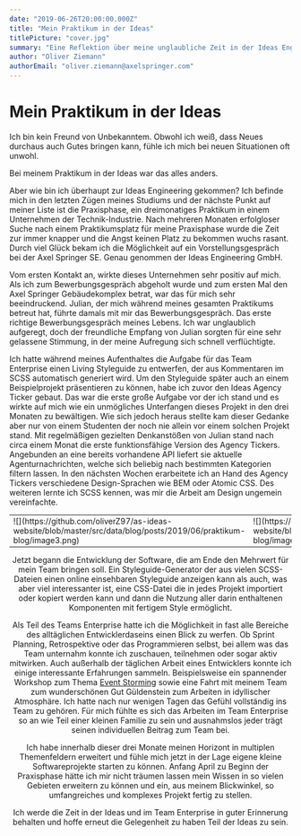 ```yaml
---
date: "2019-06-26T20:00:00.000Z"
title: "Mein Praktikum in der Ideas"
titlePicture: "cover.jpg"
summary: "Eine Reflektion über meine unglaubliche Zeit in der Ideas Engineering"
author: "Oliver Ziemann"
authorEmail: "oliver.ziemann@axelspringer.com"
---
```

# Mein Praktikum in der Ideas

Ich bin kein Freund von Unbekanntem. Obwohl ich weiß, dass Neues durchaus auch Gutes bringen kann, fühle ich mich bei neuen Situationen oft unwohl. 

Bei meinem Praktikum in der Ideas war das alles anders. 

Aber wie bin ich überhaupt zur Ideas Engineering gekommen?
Ich befinde mich in den letzten Zügen meines Studiums und der nächste Punkt auf meiner Liste ist die Praxisphase, ein dreimonatiges Praktikum in einem Unternehmen der Technik-Industrie. 
Nach mehreren Monaten erfolgloser Suche nach einem Praktikumsplatz für meine Praxisphase wurde die Zeit zur immer knapper und die Angst keinen Platz zu bekommen wuchs rasant. Durch viel Glück bekam ich die Möglichkeit auf ein Vorstellungsgespräch bei der Axel Springer SE. Genau genommen der Ideas Engineering GmbH. 

Vom ersten Kontakt an, wirkte dieses Unternehmen sehr positiv auf mich. 
Als ich zum Bewerbungsgespräch abgeholt wurde und zum ersten Mal den Axel Springer Gebäudekomplex betrat, war das für mich sehr beeindruckend. 
Julian, der mich während meines gesamten Praktikums betreut hat, führte damals mit mir das Bewerbungsgespräch. Das erste richtige Bewerbungsgespräch meines Lebens. Ich war unglaublich aufgeregt, doch der freundliche Empfang von Julian sorgten für eine sehr gelassene Stimmung, in der meine Aufregung sich schnell verflüchtigte. 

Ich hatte während meines Aufenthaltes die Aufgabe für das Team Enterprise einen Living Styleguide zu entwerfen, der aus Kommentaren im SCSS automatisch generiert wird. Um den Styleguide später auch an einem Beispielprojekt präsentieren zu können, habe ich zuvor den Ideas Agency Ticker gebaut. Das war die erste große Aufgabe vor der ich stand und es wirkte auf mich wie ein unmögliches Unterfangen dieses Projekt in den drei Monaten zu bewältigen. 
Wie sich jedoch heraus stellte kam dieser Gedanke aber nur von einem Studenten der noch nie allein vor einem solchen Projekt stand. Mit regelmäßigen gezielten Denkanstößen von Julian stand nach circa einem Monat die erste funktionsfähige Version des Agency Tickers. Angebunden an eine bereits vorhandene API liefert sie aktuelle Agenturnachrichten, welche sich beliebig nach bestimmten Kategorien filtern lassen. In den nächsten Wochen erarbeitete ich an Hand des Agency Tickers verschiedene Design-Sprachen wie BEM oder Atomic CSS. Des weiteren lernte ich SCSS kennen, was mir die Arbeit am Design ungemein vereinfachte.

<center><table><tr><td>![](https://github.com/oliverZ97/as-ideas-website/blob/master/src/data/blog/posts/2019/06/praktikum-blog/image3.png)</td><td>![](https://github.com/oliverZ97/as-ideas-website/blob/master/src/data/blog/posts/2019/06/praktikum-blog/image2.png)</td><td> ![](https://github.com/oliverZ97/as-ideas-website/blob/master/src/data/blog/posts/2019/06/praktikum-blog/image1.png)</td></tr></table>

Jetzt begann die Entwicklung der Software, die am Ende den Mehrwert für mein Team bringen soll. Ein Styleguide-Generator der aus vielen SCSS-Dateien einen online einsehbaren Styleguide anzeigen kann als auch, was aber viel interessanter ist, eine CSS-Datei die in jedes Projekt importiert oder kopiert werden kann und dann die Nutzung aller darin enthaltenen Komponenten mit fertigem Style ermöglicht. 

Als Teil des Teams Enterprise hatte ich die Möglichkeit in fast alle Bereiche des alltäglichen Entwicklerdaseins einen Blick zu werfen. Ob Sprint Planning, Retrospektive oder das Programmieren selbst, bei allem was das Team unternahm konnte ich zuschauen, teilnehmen oder sogar aktiv mitwirken. Auch außerhalb der täglichen Arbeit eines Entwicklers konnte ich einige interessante Erfahrungen sammeln. Beispielsweise ein spannender Workshop zum Thema [Event Storming](https://axelspringerideas.de/blog/2019/04/event-storming/) sowie eine Fahrt mit meinem Team zum wunderschönen Gut Güldenstein zum Arbeiten in idyllischer Atmosphäre. Ich hatte nach nur wenigen Tagen das Gefühl vollständig ins Team zu gehören. Für mich fühlte es sich das Arbeiten im Team Enterprise so an wie Teil einer kleinen Familie zu sein und ausnahmslos jeder trägt seinen individuellen Beitrag zum Team bei. 

Ich habe innerhalb dieser drei Monate meinen Horizont in multiplen Themenfeldern erweitert und fühle mich jetzt in der Lage eigene kleine Softwareprojekte starten zu können. Anfang April zu Beginn der Praxisphase hätte ich mir nicht träumen lassen mein Wissen in so vielen Gebieten erweitern zu können und ein, aus meinem Blickwinkel, so umfangreiches und komplexes Projekt fertig zu stellen. 

Ich werde die Zeit in der Ideas und im Team Enterprise in guter Erinnerung behalten und hoffe erneut die Gelegenheit zu haben Teil der Ideas zu sein.
